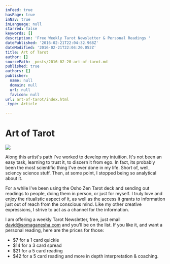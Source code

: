 ```yaml
---
inFeed: true
hasPage: true
inNav: true
inLanguage: null
starred: false
keywords: []
description: 'Free Weekly Tarot Newsletter & Personal Readings '
datePublished: '2016-02-21T22:04:32.968Z'
dateModified: '2016-02-21T22:04:20.052Z'
title: Art of Tarot
author: []
sourcePath: _posts/2016-02-20-art-of-tarot.md
published: true
authors: []
publisher:
  name: null
  domain: null
  url: null
  favicon: null
url: art-of-tarot/index.html
_type: Article

---
```

# Art of Tarot
![](https://s3-us-west-2.amazonaws.com/the-grid-img/p/13cdecfa4d7bfb64b11a609eadb5d5ad48e155df.jpg)

Along this artist's path I've worked to develop my intuition. It's not been an easy task, learning to trust it, to discern it from ego. In fact, its probably been the most scientific thing I've ever done in my life. Short of, well, sciency science stuff.  Then, at some point, I stopped being so analytical about it. 

For a while I've been using the Osho Zen Tarot deck and sending out readings to people, doing them in person, or just for myself. I truly love and enjoy the ritualistic aspect of it, as well as the access it grants to information just out of reach from the conscious mind. Like my other creative expressions, I strive to act as a channel for the information.

I am offering a weekly Tarot Newsletter, free, just email david@somaganesha.com and you'll be on the list. If you like it, and want a personal reading, here are the prices for those:

* $7 for a 1 card quickie
* $14 for a 3 card spread
* $21 for a 5 card reading
* $42 for a 5 card reading and more in depth interpretation & coaching.